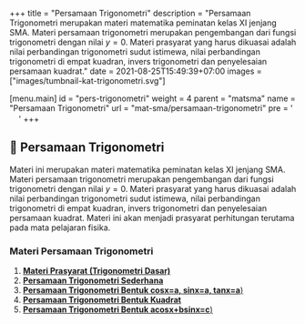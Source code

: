+++
title = "Persamaan Trigonometri"
description = "Persamaan Trigonometri merupakan materi matematika peminatan kelas XI jenjang SMA. Materi persamaan trigonometri merupakan pengembangan dari fungsi trigonometri dengan nilai $y = 0$. Materi prasyarat yang harus dikuasai adalah nilai perbandingan trigonometri sudut istimewa, nilai perbandingan trigonometri di empat kuadran, invers trigonometri dan penyelesaian persamaan kuadrat."
date = 2021-08-25T15:49:39+07:00
images = ["images/tumbnail-kat-trigonometri.svg"]

[menu.main]
  id = "pers-trigonometri"
  weight = 4
  parent = "matsma"
  name = "Persamaan Trigonometri"
  url = "mat-sma/persamaan-trigonometri"
  pre = '<img src="/images/tumbnail-kat-trigonometri.svg" class="d-inline icon lazyload lazyloaded" width="16" height="16">'
+++

## 📐 Persamaan Trigonometri

Materi ini merupakan materi matematika peminatan kelas XI jenjang SMA. Materi persamaan trigonometri merupakan pengembangan dari fungsi trigonometri dengan nilai $y = 0$. Materi prasyarat yang harus dikuasai adalah nilai perbandingan trigonometri sudut istimewa, nilai perbandingan trigonometri di empat kuadran, invers trigonometri dan penyelesaian persamaan kuadrat.  Materi ini akan menjadi prasyarat perhitungan terutama pada mata pelajaran fisika.

### Materi Persamaan Trigonometri

1. [**Materi Prasyarat (Trigonometri Dasar)**](/trigonometri-dasar-materi-prasyarat-persamaan-trigonometri)
2. [**Persamaan Trigonometri Sederhana**](/persamaan-trigonometri-sederhana)
3. [**Persamaan Trigonometri Bentuk cosx=a, sinx=a, tanx=a**)](/persamaan-trigonometri-bentuk-cosxa-sinxa-tanxa)
4. [**Persamaan Trigonometri Bentuk Kuadrat**](/persamaan-trigonometri-bentuk-kuadrat)
5. [**Persamaan Trigonometri Bentuk acosx+bsinx=c**)](/persamaan-trigonometri-bentuk-acos-x-bsin-x-c)